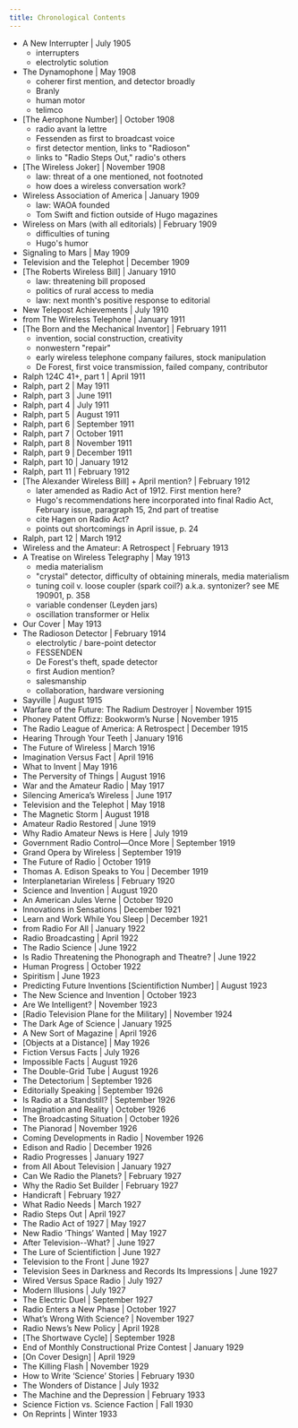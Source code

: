 ```yaml
---
title: Chronological Contents
---
```


- A New Interrupter | July 1905
    - interrupters
    - electrolytic solution
- The Dynamophone | May 1908
    - coherer first mention, and detector broadly
    - Branly
    - human motor
    - telimco
- [The Aerophone Number] | October 1908
    - radio avant la lettre
    - Fessenden as first to broadcast voice
    - first detector mention, links to "Radioson"
    - links to "Radio Steps Out," radio's others
- [The Wireless Joker] | November 1908
    - law: threat of a one mentioned, not footnoted
    - how does a wireless conversation work?
- Wireless Association of America | January 1909
    - law: WAOA founded
    - Tom Swift and fiction outside of Hugo magazines
- Wireless on Mars (with all editorials) | February 1909
    - difficulties of tuning
    - Hugo's humor
- Signaling to Mars | May 1909
- Television and the Telephot | December 1909
- [The Roberts Wireless Bill] | January 1910
    - law: threatening bill proposed
    - politics of rural access to media
    - law: next month's positive response to editorial
- New Telepost Achievements | July 1910
- from The Wireless Telephone | January 1911
- [The Born and the Mechanical Inventor] | February 1911
    - invention, social construction, creativity
    - nonwestern "repair"
    - early wireless telephone company failures, stock manipulation
    - De Forest, first voice transmission, failed company, contributor
- Ralph 124C 41+, part 1 | April 1911
- Ralph, part 2 | May 1911
- Ralph, part 3 | June 1911
- Ralph, part 4 | July 1911
- Ralph, part 5 | August 1911
- Ralph, part 6 | September 1911
- Ralph, part 7 | October 1911
- Ralph, part 8 | November 1911
- Ralph, part 9 | December 1911
- Ralph, part 10 | January 1912
- Ralph, part 11 | February 1912
- [The Alexander Wireless Bill] + April mention? | February 1912
    - later amended as Radio Act of 1912. First mention here?
    - Hugo's recommendations here incorporated into final Radio Act, February issue, paragraph 15, 2nd part of treatise
    - cite Hagen on Radio Act?
    - points out shortcomings in April issue, p. 24
- Ralph, part 12 | March 1912
- Wireless and the Amateur: A Retrospect | February 1913
- A Treatise on Wireless Telegraphy | May 1913
    - media materialism
    - "crystal" detector, difficulty of obtaining minerals, media materialism
    - tuning coil v. loose coupler (spark coil?)  a.k.a. syntonizer? see ME 190901, p. 358
    - variable condenser (Leyden jars)
    - oscillation transformer or Helix
- Our Cover | May 1913
- The Radioson Detector | February 1914
    - electrolytic / bare-point detector
    - FESSENDEN
    - De Forest's theft, spade detector
    - first Audion mention?
    - salesmanship
    - collaboration, hardware versioning
- Sayville | August 1915
- Warfare of the Future: The Radium Destroyer | November 1915
- Phoney Patent Offizz: Bookworm’s Nurse | November 1915
- The Radio League of America: A Retrospect | December 1915
- Hearing Through Your Teeth | January 1916
- The Future of Wireless | March 1916
- Imagination Versus Fact | April 1916
- What to Invent | May 1916
- The Perversity of Things | August 1916
- War and the Amateur Radio | May 1917
- Silencing America’s Wireless | June 1917
- Television and the Telephot | May 1918
- The Magnetic Storm | August 1918
- Amateur Radio Restored | June 1919
- Why Radio Amateur News is Here | July 1919
- Government Radio Control—Once More | September 1919
- Grand Opera by Wireless | September 1919
- The Future of Radio | October 1919
- Thomas A. Edison Speaks to You | December 1919
- Interplanetarian Wireless | February 1920
- Science and Invention | August 1920
- An American Jules Verne | October 1920
- Innovations in Sensations | December 1921
- Learn and Work While You Sleep | December 1921
- from Radio For All | January 1922
- Radio Broadcasting | April 1922
- The Radio Science | June 1922
- Is Radio Threatening the Phonograph and Theatre? | June 1922
- Human Progress | October 1922
- Spiritism | June 1923
- Predicting Future Inventions [Scientifiction Number] | August 1923
- The New Science and Invention | October 1923
- Are We Intelligent? | November 1923
- [Radio Television Plane for the Military] | November 1924
- The Dark Age of Science  | January 1925
- A New Sort of Magazine | April 1926
- [Objects at a Distance] | May 1926
- Fiction Versus Facts | July 1926
- Impossible Facts | August 1926
- The Double-Grid Tube | August 1926
- The Detectorium | September 1926
- Editorially Speaking | September 1926
- Is Radio at a Standstill? | September 1926
- Imagination and Reality | October 1926
- The Broadcasting Situation | October 1926
- The Pianorad | November 1926
- Coming Developments in Radio | November 1926
- Edison and Radio | December 1926
- Radio Progresses | January 1927
- from All About Television | January 1927
- Can We Radio the Planets? | February 1927
- Why the Radio Set Builder | February 1927
- Handicraft | February 1927
- What Radio Needs | March 1927
- Radio Steps Out | April 1927
- The Radio Act of 1927 | May 1927
- New Radio ‘Things’ Wanted | May 1927
- After Television--What? | June 1927
- The Lure of Scientifiction | June 1927
- Television to the Front | June 1927
- Television Sees in Darkness and Records Its Impressions | June 1927
- Wired Versus Space Radio | July 1927
- Modern Illusions | July 1927
- The Electric Duel | September 1927
- Radio Enters a New Phase | October 1927
- What’s Wrong With Science? | November 1927
- Radio News’s New Policy | April 1928
- [The Shortwave Cycle] | September 1928
- End of Monthly Constructional Prize Contest | January 1929
- [On Cover Design] | April 1929
- The Killing Flash | November 1929
- How to Write ‘Science’ Stories | February 1930
- The Wonders of Distance | July 1932
- The Machine and the Depression | February 1933
- Science Fiction vs. Science Faction | Fall 1930
- On Reprints | Winter 1933